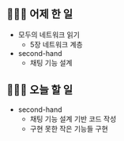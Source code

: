 ## 👩🏻‍💻 어제 한 일

- 모두의 네트워크 읽기
  - 5장 네트워크 계층
- second-hand
  - 채팅 기능 설계

## 👩🏻‍💻 오늘 할 일

- second-hand
  - 채팅 기능 설계 기반 코드 작성
  - 구현 못한 작은 기능들 구현
